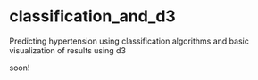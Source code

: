 # classification_and_d3
Predicting hypertension using classification algorithms and basic visualization of results using d3

soon!

